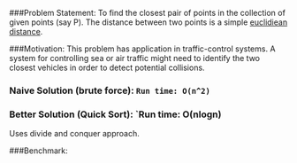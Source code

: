 ###Problem Statement:
To find the closest pair of points in the collection of given points (say P). The distance between two points is a simple
[euclidiean distance](http://en.wikipedia.org/wiki/Euclidean_distance).

###Motivation:
This problem has application in traffic-control systems. A system for controlling sea or air traffic might need to identify the two closest vehicles in order to detect potential collisions.

### Naive Solution (brute force): `Run time: O(n^2)`


### Better Solution (Quick Sort): `Run time: O(nlogn)

Uses divide and conquer approach.  

###Benchmark:
<pre>

</pre>
